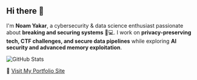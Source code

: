 
## Hi there 👋  

I'm **Noam Yakar**, a cybersecurity & data science enthusiast passionate about **breaking and securing systems** 🔐💻. I work on **privacy-preserving tech, CTF challenges, and secure data pipelines** while exploring **AI security and advanced memory exploitation**.  

![GitHub Stats](https://github-readme-stats.vercel.app/api?username=NoamAdept&show_icons=true&hide_title=true)

📜 [Visit My Portfolio Site](https://noamadept.github.io/noamPortfolio.github.io/)

